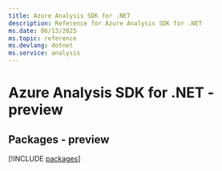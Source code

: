 ```yaml
---
title: Azure Analysis SDK for .NET
description: Reference for Azure Analysis SDK for .NET
ms.date: 06/13/2025
ms.topic: reference
ms.devlang: dotnet
ms.service: analysis
---
```

# Azure Analysis SDK for .NET - preview
## Packages - preview
[!INCLUDE [packages](analysis-index.md)]